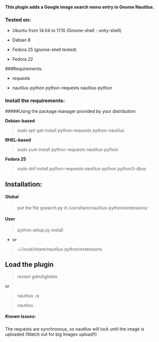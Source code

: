 #### This plugin adds a Google image search menu entry in Gnome Nautilus.

### Tested on:

* Ubuntu from 14.04 to 17.10 (Gnome-shell - unity-shell)

* Debian 8

* Fedora 25 (gnome-shell tested)

* Fedora 22

###Requirements:

* requests

* nautilus-python python-requests nautilus-python

### Install the requirements:

#####Using the package manager provided by your distribution:

**Debian-based**

> sudo apt-get install python-requests python-nautilus

**RHEL-based**

> sudo yum install python-requests nautilus-python

**Fedora 25**

> sudo dnf install python-requests nautilus-python python3-dbus

## Installation:

#### Global

> put the file gsearch.py in /usr/share/nautilus-python/extensions/

#### User
> python setup.py install

* or
>  ~/.local/share/nautilus-python/extensions


## Load the plugin
> restart gdm/lightdm

or

> nautilus -q

> nautilus

##### Known Issues:

The requests are synchronous, so nautilus will lock until the image is uploaded (Watch out for big Images upload!!)
